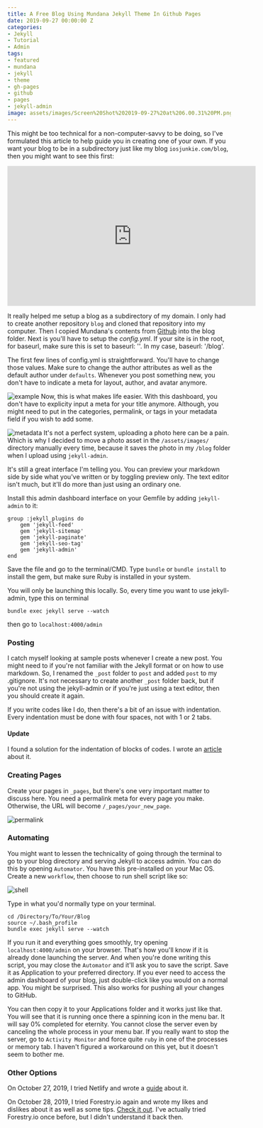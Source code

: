 ```yaml
---
title: A Free Blog Using Mundana Jekyll Theme In Github Pages
date: 2019-09-27 00:00:00 Z
categories:
- Jekyll
- Tutorial
- Admin
tags:
- featured
- mundana
- jekyll
- theme
- gh-pages
- github
- pages
- jekyll-admin
image: assets/images/Screen%20Shot%202019-09-27%20at%206.00.31%20PM.png
---
```


This might be too technical for a non-computer-savvy to be doing, so I've formulated this article to help guide you in creating one of your own. If you want your blog to be in a subdirectory just like my blog `iosjunkie.com/blog`, then you might want to see this first:

<iframe width="560" height="315" src="https://www.youtube.com/embed/nN6QuNqmAwk" frameborder="0" allow="accelerometer; autoplay; encrypted-media; gyroscope; picture-in-picture" allowfullscreen></iframe>

It really helped me setup a blog as a subdirectory of my domain. I only had to create another repository `blog` and cloned that repository into my computer. Then I copied Mundana's contents from [Github](https://github.com/wowthemesnet/mundana-theme-jekyll.git) into the blog folder. Next is you'll have to setup the _config.yml_.  If your site is in the root, for baseurl, make sure this is set to baseurl: ''. In my case, baseurl: '/blog'.

The first few lines of config.yml is straightforward. You'll have to change those values. Make sure to change the author attributes as well as the default author under `defaults`. Whenever you post something new, you don't have to indicate a meta for layout, author, and avatar anymore.

![example](/blog/assets/images/Screen%20Shot%202019-09-27%20at%206.15.56%20PM.png) Now, this is what makes life easier. With this dashboard, you don't have to explicity input a meta for your title anymore. Although, you might need to put in the categories, permalink, or tags in your metadata field if you wish to add some.

![metadata](/blog/assets/images/Screen%20Shot%202019-09-27%20at%206.29.32%20PM.png) It's not a perfect system, uploading a photo here can be a pain. Which is why I decided to move a photo asset in the `/assets/images/` directory manually every time, because it saves the photo in my `/blog` folder when I upload using `jekyll-admin`.

It's still a great interface I'm telling you. You can preview your markdown side by side what you've written or by toggling preview only. The text editor isn't much, but it'll do more than just using an ordinary one.

Install this admin dashboard interface on your Gemfile by adding `jekyll-admin` to it:

    group :jekyll_plugins do
        gem 'jekyll-feed'
        gem 'jekyll-sitemap'
        gem 'jekyll-paginate'
        gem 'jekyll-seo-tag'
        gem 'jekyll-admin'
    end

Save the file and go to the terminal/CMD. Type `bundle` or `bundle install` to install the gem, but make sure Ruby is installed in your system.

You will only be launching this locally. So, every time you want to use jekyll-admin, type this on terminal

    bundle exec jekyll serve --watch

then go to `localhost:4000/admin`

### Posting

I catch myself looking at sample posts whenever I create a new post. You might need to if you're not familiar with the Jekyll format or on how to use markdown. So, I renamed the `_post` folder to `post` and added `post` to my .gitignore. It's not necessary to create another `_post` folder back, but if you're not using the jekyll-admin or if you're just using a text editor, then you should create it again.

If you write codes like I do, then there's a bit of an issue with indentation. Every indentation must be done with four spaces, not with 1 or 2 tabs.

#### Update

I found a solution for the indentation of blocks of codes. I wrote an [article](/blog/jekyll-code-syntax-indentation/) about it.

### Creating Pages

Create your pages in `_pages`, but there's one very important matter to discuss here. You need a permalink meta for every page you make. Otherwise, the URL will become `/_pages/your_new_page`.

![permalink](/blog/assets/images/Screen%20Shot%202019-10-04%20at%2012.51.16%20AM.png)

### Automating

You might want to lessen the technicality of going through the terminal to go to your blog directory and serving Jekyll to access admin. You can do this by opening `Automator`. You have this pre-installed on your Mac OS. Create a new `workflow`, then choose to run shell script like so:

![shell](/blog/assets/images/Screen%20Shot%202019-10-02%20at%209.07.22%20PM.png)

Type in what you'd normally type on your terminal.

    cd /Directory/To/Your/Blog
    source ~/.bash_profile
    bundle exec jekyll serve --watch

If you run it and everything goes smoothly, try opening `localhost:4000/admin` on your browser. That's how you'll know if it is already done launching the server. And when you're done writing this script, you may close the `Automator` and it'll ask you to save the script. Save it as Application to your preferred directory. If you ever need to access the admin dashboard of your blog, just double-click like you would on a normal app. You might be surprised. This also works for pushing all your changes to GitHub.

You can then copy it to your Applications folder and it works just like that. You will see that it is running once there a spinning icon in the menu bar. It will say 0% completed for eternity. You cannot close the server even by canceling the whole process in your menu bar. If you really want to stop the server, go to `Activity Monitor` and force quite `ruby` in one of the processes or memory tab. I haven't figured a workaround on this yet, but it doesn't seem to bother me.

### Other Options

On October 27, 2019, I tried Netlify and wrote a [guide](http://iosjunkie.com/blog/using-netlify-as-a-cms-for-your-jekyll-blog/ "Netlify") about it.

On October 28, 2019, I tried Forestry.io again and wrote my likes and dislikes about it as well as some tips. [Check it out](http://iosjunkie.com/blog/using-forestry-as-a-cms-for-your-jekyll-blog/ "Forestry.io"). I've actually tried Forestry.io once before, but I didn't understand it back then.